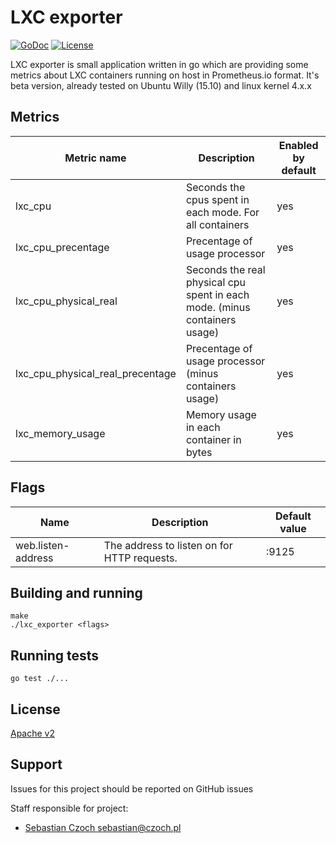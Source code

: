# LXC exporter
[![GoDoc](https://godoc.org/github.com/SebastianCzoch/lxc-exporter?status.svg)](https://godoc.org/github.com/SebastianCzoch/lxc-exporter)  [![License](https://img.shields.io/badge/licence-Apache%20v2-green.svg)](./LICENSE)

LXC exporter is small application written in go which are providing some metrics about LXC containers running on host in Prometheus.io format.
It's beta version, already tested on Ubuntu Willy (15.10) and linux kernel 4.x.x

## Metrics
| Metric name           			| Description                                             					| Enabled by default |
|-----------------------------------|---------------------------------------------------------------------------|--------------------|
| lxc_cpu               			| Seconds the cpus spent in each mode. For all containers 					| yes                |
| lxc_cpu_precentage    			| Precentage of usage processor                           					| yes                |
| lxc_cpu_physical_real 			| Seconds the real physical cpu spent in each mode. (minus containers usage)| yes                |
| lxc_cpu_physical_real_precentage	| Precentage of usage processor (minus containers usage)       				| yes                |
| lxc_memory_usage					| Memory usage in each container in bytes       							| yes                |

## Flags
| Name               	| Description                                 	| Default value 	|
|--------------------	|---------------------------------------------	|---------------	|
| web.listen-address 	| The address to listen on for HTTP requests. 	| :9125         	|

## Building and running

    make
    ./lxc_exporter <flags>

## Running tests

    go test ./...

## License

[Apache v2](./LICENSE)

## Support

Issues for this project should be reported on GitHub issues

Staff responsible for project:

* [Sebastian Czoch <sebastian@czoch.pl>](sebastian@czoch.pl)
